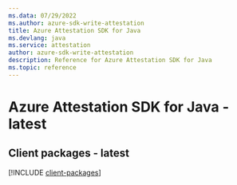 ```yaml
---
ms.data: 07/29/2022
ms.author: azure-sdk-write-attestation
title: Azure Attestation SDK for Java
ms.devlang: java
ms.service: attestation
author: azure-sdk-write-attestation
description: Reference for Azure Attestation SDK for Java
ms.topic: reference
---
```

# Azure Attestation SDK for Java - latest

## Client packages - latest
[!INCLUDE [client-packages](attestation-client-index.md)]